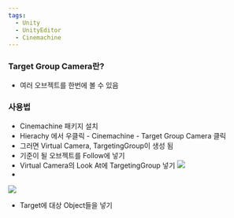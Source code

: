 ```yaml
---
tags:
  - Unity
  - UnityEditor
  - Cinemachine
---
```

### Target Group Camera란?
- 여러 오브젝트를 한번에 볼 수 있음

### 사용법
- Cinemachine 패키지 설치
- Hierachy 에서 우클릭 - Cinemachine - Target Group Camera 클릭
- 그러면 Virtual Camera, TargetingGroup이 생성 됨
- 기준이 될 오브젝트를 Follow에 넣기
- Virtual Camera의 Look At에 TargetingGroup 넣기
![](https://i.imgur.com/UJea3R0.png)
- 
![](https://i.imgur.com/GQnHZBn.png)
- Target에 대상 Object들을 넣기